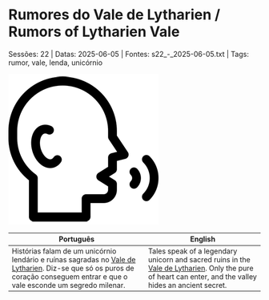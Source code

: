 
# Rumores do Vale de Lytharien / Rumors of Lytharien Vale

Sessões: 22 | Datas: 2025-06-05 | Fontes: s22_-_2025-06-05.txt | Tags: rumor, vale, lenda, unicórnio

![Rumores do Vale de Lytharien](../../../assets/rumor/rumor_blank.png)

| Português | English |
|-----------|---------|
| Histórias falam de um unicórnio lendário e ruínas sagradas no [Vale de Lytharien](vale_de_lytharien.md). Diz-se que só os puros de coração conseguem entrar e que o vale esconde um segredo milenar. | Tales speak of a legendary unicorn and sacred ruins in the [Vale de Lytharien](vale_de_lytharien.md). Only the pure of heart can enter, and the valley hides an ancient secret. |


